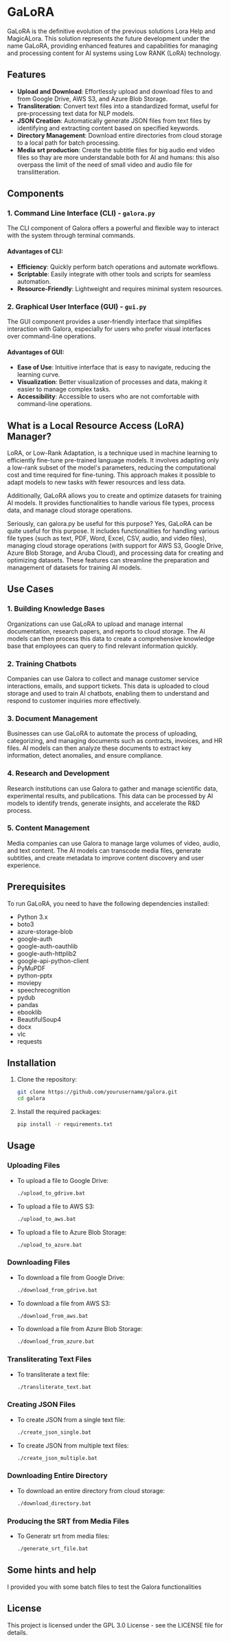 # GaLoRA

GaLoRA is the definitive evolution of the previous solutions Lora Help and MagicALora. This solution represents the future development under the name GaLoRA, providing enhanced features and capabilities for managing and processing content for AI systems using Low RANK (LoRA) technology.

## Features

- **Upload and Download**: Effortlessly upload and download files to and from Google Drive, AWS S3, and Azure Blob Storage.
- **Transliteration**: Convert text files into a standardized format, useful for pre-processing text data for NLP models.
- **JSON Creation**: Automatically generate JSON files from text files by identifying and extracting content based on specified keywords.
- **Directory Management**: Download entire directories from cloud storage to a local path for batch processing.
- **Media srt production**: Create the subtitle files for big audio end video files so thay are more understandable both for AI and humans: this also overpass the limit of the need of small video and audio file for translitteration.

## Components

### 1. Command Line Interface (CLI) - `galora.py`

The CLI component of Galora offers a powerful and flexible way to interact with the system through terminal commands.

#### Advantages of CLI:
- **Efficiency**: Quickly perform batch operations and automate workflows.
- **Scriptable**: Easily integrate with other tools and scripts for seamless automation.
- **Resource-Friendly**: Lightweight and requires minimal system resources.

### 2. Graphical User Interface (GUI) - `gui.py`

The GUI component provides a user-friendly interface that simplifies interaction with Galora, especially for users who prefer visual interfaces over command-line operations.

#### Advantages of GUI:
- **Ease of Use**: Intuitive interface that is easy to navigate, reducing the learning curve.
- **Visualization**: Better visualization of processes and data, making it easier to manage complex tasks.
- **Accessibility**: Accessible to users who are not comfortable with command-line operations.

## What is a Local Resource Access (LoRA) Manager?

LoRA, or Low-Rank Adaptation, is a technique used in machine learning to efficiently fine-tune pre-trained language models. It involves adapting only a low-rank subset of the model's parameters, reducing the computational cost and time required for fine-tuning. This approach makes it possible to adapt models to new tasks with fewer resources and less data.

Additionally, GaLoRA allows you to create and optimize datasets for training AI models. It provides functionalities to handle various file types, process data, and manage cloud storage operations.

Seriously, can galora.py be useful for this purpose?
Yes, GaLoRA can be quite useful for this purpose. It includes functionalities for handling various file types (such as text, PDF, Word, Excel, CSV, audio, and video files), managing cloud storage operations (with support for AWS S3, Google Drive, Azure Blob Storage, and Aruba Cloud), and processing data for creating and optimizing datasets. These features can streamline the preparation and management of datasets for training AI models.
## Use Cases

### 1. Building Knowledge Bases

Organizations can use GaLoRA to upload and manage internal documentation, research papers, and reports to cloud storage. The AI models can then process this data to create a comprehensive knowledge base that employees can query to find relevant information quickly.

### 2. Training Chatbots

Companies can use Galora to collect and manage customer service interactions, emails, and support tickets. This data is uploaded to cloud storage and used to train AI chatbots, enabling them to understand and respond to customer inquiries more effectively.

### 3. Document Management

Businesses can use GaLoRA to automate the process of uploading, categorizing, and managing documents such as contracts, invoices, and HR files. AI models can then analyze these documents to extract key information, detect anomalies, and ensure compliance.

### 4. Research and Development

Research institutions can use Galora to gather and manage scientific data, experimental results, and publications. This data can be processed by AI models to identify trends, generate insights, and accelerate the R&D process.

### 5. Content Management

Media companies can use Galora to manage large volumes of video, audio, and text content. The AI models can transcode media files, generate subtitles, and create metadata to improve content discovery and user experience.

## Prerequisites

To run GaLoRA, you need to have the following dependencies installed:

- Python 3.x
- boto3
- azure-storage-blob
- google-auth
- google-auth-oauthlib
- google-auth-httplib2
- google-api-python-client
- PyMuPDF
- python-pptx
- moviepy
- speechrecognition
- pydub
- pandas
- ebooklib
- BeautifulSoup4
- docx
- vlc
- requests

## Installation

1. Clone the repository:
    ```sh
    git clone https://github.com/yourusername/galora.git
    cd galora
    ```

2. Install the required packages:
    ```sh
    pip install -r requirements.txt
    ```

## Usage

### Uploading Files

- To upload a file to Google Drive:
    ```sh
    ./upload_to_gdrive.bat
    ```

- To upload a file to AWS S3:
    ```sh
    ./upload_to_aws.bat
    ```

- To upload a file to Azure Blob Storage:
    ```sh
    ./upload_to_azure.bat
    ```

### Downloading Files

- To download a file from Google Drive:
    ```sh
    ./download_from_gdrive.bat
    ```

- To download a file from AWS S3:
    ```sh
    ./download_from_aws.bat
    ```

- To download a file from Azure Blob Storage:
    ```sh
    ./download_from_azure.bat
    ```

### Transliterating Text Files

- To transliterate a text file:
    ```sh
    ./transliterate_text.bat
    ```

### Creating JSON Files

- To create JSON from a single text file:
    ```sh
    ./create_json_single.bat
    ```

- To create JSON from multiple text files:
    ```sh
    ./create_json_multiple.bat
    ```

### Downloading Entire Directory

- To download an entire directory from cloud storage:
    ```sh
    ./download_directory.bat
    ```

### Producing the SRT from Media Files

- To Generatr srt from media files:
    ```sh
    ./generate_srt_file.bat
    ```
## Some hints and help
I provided you with some batch files to test the Galora functionalities


## License

This project is licensed under the GPL 3.0 License - see the LICENSE file for details.
